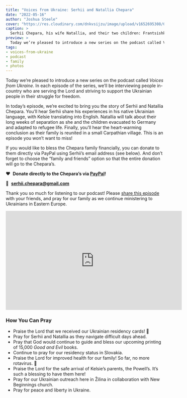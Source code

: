 ```yaml
---
title: "Voices from Ukraine: Serhii and Natallia Chepara"
date: "2022-05-16"
author: "Joshua Steele"
cover: "https://res.cloudinary.com/dnkvsijzu/image/upload/v1652695308/OFReport/2022-05-16-voices-from-ukraine-serhii-and-natallia-chepara/chepara-family-1200w_x3l6uu.jpg"
caption: >
  Serhii Chepara, his wife Natallia, and their two children: Frantsishka (lower right) and Yulian
preview: >
  Today we’re pleased to introduce a new series on the podcast called Voices from Ukraine. In each episode of the series, we’ll be interviewing people in-country who are serving the Lord and striving to support the Ukrainian people in their struggle for freedom. In today’s episode, we’re excited to bring you the story of Serhii and Natallia Chepara. You’ll hear Serhii share his experiences in his native Ukrainian language, with Kelsie translating into English. Natallia will talk about their long weeks of separation as she and the children evacuated to Germany and adapted to refugee life. Finally, you’ll hear the heart-warming conclusion as their family is reunited in a small Carpathian village. This is an episode you won’t want to miss!
tags:
- voices-from-ukraine
- podcast
- family
- photos
---
```


Today we’re pleased to introduce a new series on the podcast called *Voices from Ukraine*. In each episode of the series, we’ll be interviewing people in-country who are serving the Lord and striving to support the Ukrainian people in their struggle for freedom.

In today’s episode, we’re excited to bring you the story of Serhii and Natallia Chepara. You’ll hear Serhii share his experiences in his native Ukrainian language, with Kelsie translating into English. Natallia will talk about their long weeks of separation as she and the children evacuated to Germany and adapted to refugee life. Finally, you’ll hear the heart-warming conclusion as their family is reunited in a small Carpathian village. This is an episode you won’t want to miss!

If you would like to bless the Chepara family financially, you can donate to them directly via PayPal using Serhii’s email address (see below). And don’t forget to choose the “family and friends” option so that the entire donation will go to the Chepara’s.

❤️ &nbsp;**Donate directly to the Chepara’s via [PayPal](https://www.paypal.com/)!**

📨 &nbsp;**serhii.chepara@gmail.com**

Thank you so much for listening to our podcast! Please [share this episode](https://podcasts.apple.com/us/podcast/journey-to-ukraine/id1613710582) with your friends, and pray for our family as we continue ministering to Ukrainians in Eastern Europe.

<article-spacer />

<div id="buzzsprout-player-10626900"></div><script src="https://www.buzzsprout.com/1953515/10626900-voices-from-ukraine-serhii-and-natallia-chepara.js?container_id=buzzsprout-player-10626900&player=small" type="text/javascript" charset="utf-8"></script>

<article-callout content="After you finish the episode, check out the video of Serhii and Natallia’s reunion!" />

<div class="videoWrapper">
  <iframe width="560" height="315" src="https://www.youtube.com/embed/XT1vhANNw8Y" title="YouTube video player" frameborder="0" allow="accelerometer; autoplay; clipboard-write; encrypted-media; gyroscope; picture-in-picture" allowfullscreen></iframe>
</div>

### How You Can Pray

- Praise the Lord that we received our Ukrainian residency cards! 🥳
- Pray for Serhii and Natallia as they navigate difficult days ahead.
- Pray that God would continue to guide and bless our upcoming printing of 15,000 *Good and Evil* books.
- Continue to pray for our residency status in Slovakia.
- Praise the Lord for improved health for our family! So far, no more rotavirus. 🙏
- Praise the Lord for the safe arrival of Kelsie’s parents, the Powell’s. It’s such a blessing to have them here!
- Pray for our Ukrainian outreach here in Žilina in collaboration with New Beginnings church.
- Pray for peace and liberty in Ukraine.

<article-callout content="Keep scrolling for more photos from our life in Eastern Europe!" />

<article-image publicId="OFReport/2022-05-16-voices-from-ukraine-serhii-and-natallia-chepara/chepara-steele-skole_aumuq2" width="768" caption="After the reunion at the border, we all drove together to Serhii’s childhood town of Skole in the Carpathians. We shared a quick meal, after which Kelsie and I drove north to L’viv." />

<article-image publicId="OFReport/2022-05-16-voices-from-ukraine-serhii-and-natallia-chepara/kelsie-ladies-meeting_u5jpnf" width="768" caption="While in L’viv, Kelsie had the opportunity to lead a small ladies meeting for a group from our church. She shared some insights from 1 Peter about how God wants us to respond to suffering." />

<article-image publicId="OFReport/2022-05-16-voices-from-ukraine-serhii-and-natallia-chepara/josh-kelsie-yura_wz5fmx" width="768" caption="Our good friend Yura Petriv has recently discovered a small organization of Ukrainian volunteers based about an hour outside of L’viv in the town of Radekhiv. He has become personally involved in trying to raise funds for these folks, helping to provide them with supplies for the war effort." />

<article-image publicId="OFReport/2022-05-16-voices-from-ukraine-serhii-and-natallia-chepara/josh-kelsie-bench_bdqzrg" width="768" caption="Kelsie and I drove with Yura to Radekhiv to see first-hand the work these people are doing. Yura snapped this photo while we waited for the director outside Radekhiv’s city hall, which the volunteers use to assemble and ship supplies to the front." />

<article-image publicId="OFReport/2022-05-16-voices-from-ukraine-serhii-and-natallia-chepara/radekhiv-vest_uykeva" height="768" caption="Milena, the organization’s director, has previous military experience and keeps things running smoothly and efficiently. In this photo, she holds up one of the tactical vests that their volunteers have sewn for the soldiers." />

<article-image publicId="OFReport/2022-05-16-voices-from-ukraine-serhii-and-natallia-chepara/radekhiv-sklad_h6q0go" width="768" caption=" Down in the basement, they showed us a large supply of baked goods that they’ve recently finished packaging. These were due to be picked up the day we visited." />

<article-image publicId="OFReport/2022-05-16-voices-from-ukraine-serhii-and-natallia-chepara/radekhiv-group_psvfou" width="768" caption="It was encouraging to see the work this group is doing to support the war effort. We hope to do an episode in the near future which will feature Yura, Milena, and the volunteers who are striving to bless Ukraine’s front-line defenders." />

<article-image publicId="OFReport/2022-05-16-voices-from-ukraine-serhii-and-natallia-chepara/ge-loading_ettnwt" height="768" caption="Grigoriy, the father of the Ukrainian family currently living in our apartment, helps me load 20 cases of *Good and Evil* books into the van. His son Kostya and a friend, Ivan, also helped." />

<article-image publicId="OFReport/2022-05-16-voices-from-ukraine-serhii-and-natallia-chepara/ge-20-cases_fs5ewq" width="768" caption="All 20 cases of books were delivered to our friend in L’viv, Valentyna Mochar, who is also involved in shipping humanitarian aid to different parts of Ukraine. I gave her 20 cases of books last month, and she sent them all out! Now she’s been restocked. 🙂" />

<article-image publicId="OFReport/2022-05-16-voices-from-ukraine-serhii-and-natallia-chepara/pancha-grisha-family_xfyuip" width="768" caption="While in L’viv, we stayed at our house on Pancha along with the family who’s been there since we evacuated back in March: Grigoriy, his wife Natasha, their two children, Kostya and Maria, and friend Ivan. Maria’s birthday came during our visit, and they invited us to join the party. These folks are believers, displaced from their home in Odessa just as we were from ours in L’viv. It was great to get to know them better as we enjoyed fellowship, laughter, and good Ukrainian cuisine around the table." />
